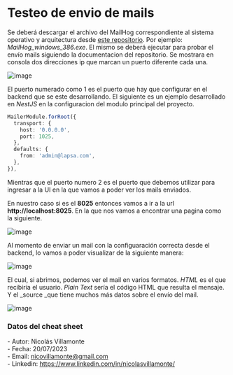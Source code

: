 # Testeo de envio de mails

Se deberá descargar el archivo del MailHog correspondiente al sistema operativo y arquitectura desde [este repositorio](https://github.com/mailhog/MailHog/blob/master/docs/RELEASES.md). Por ejemplo: _MailHog_windows_386.exe_. 
El mismo se deberá ejecutar para probar el envío mails siguiendo la documentacion del repositorio. Se mostrara en consola dos direcciones ip que marcan un puerto diferente cada una.

![image](https://github.com/nicovillamonte/lapsa-frontend/assets/64659720/cbfb1e62-e643-45f5-b255-1cc1b627d3fc)

El puerto numerado como 1 es el puerto que hay que configurar en el backend que se este desarrollando. El siguiente es un ejemplo desarrollado en _NestJS_ en la configuracion del modulo principal del proyecto.

``` typescript
MailerModule.forRoot({
  transport: {
    host: '0.0.0.0',
    port: 1025,
  },
  defaults: {
    from: 'admin@lapsa.com',
  },
}),
```

Mientras que el puerto numero 2 es el puerto que debemos utilizar para ingresar a la UI en la que vamos a poder ver los mails enviados.

En nuestro caso si es el **8025** entonces vamos a ir a la url **http://localhost:8025**. En la que nos vamos a encontrar una pagina como la siguiente.

![image](https://github.com/nicovillamonte/lapsa-frontend/assets/64659720/b7a1ccb2-64ab-416d-99ef-bad92a37e80c)

Al momento de enviar un mail con la configuaración correcta desde el backend, lo vamos a poder visualizar de la siguiente manera:

![image](https://github.com/nicovillamonte/lapsa-frontend/assets/64659720/79336a68-fc8a-484f-8e25-dfd72fe343a5)

El cual, si abrimos, podemos ver el mail en varios formatos. _HTML_ es el que recibiría el usuario. _Plain Text_ sería el código HTML que resulta el mensaje.
Y el _source _que tiene muchos más datos sobre el envío del mail.

![image](https://github.com/nicovillamonte/lapsa-frontend/assets/64659720/f510c229-195a-4667-85f3-46a184c62835)

### Datos del cheat sheet
\- Autor: Nicolás Villamonte <br>
\- Fecha: 20/07/2023 <br>
\- Email: nicovillamonte@gmail.com <br>
\- Linkedin: https://www.linkedin.com/in/nicolasvillamonte/ <br>
